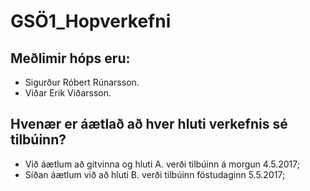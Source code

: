 # GSÖ1_Hopverkefni
## Meðlimir hóps eru:
* Sigurður Róbert Rúnarsson.
* Viðar Erik Viðarsson.
## Hvenær er áætlað að hver hluti verkefnis sé tilbúinn?
* Við áætlum að gitvinna og hluti A. verði tilbúinn á morgun 4.5.2017;
* Síðan áætlum við að hluti B. verði tilbúinn föstudaginn 5.5.2017;
